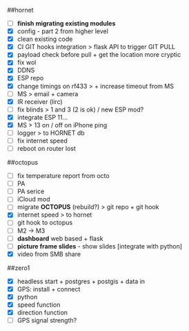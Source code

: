 ##hornet
- [ ] **finish migrating existing modules**
- [x] config - part 2 from higher level
- [x] clean existing code
- [x] CI GIT hooks integration > flask API to trigger GIT PULL
- [x] payload check before pull + get the location more cryptic
- [x] fix wol
- [x] DDNS
- [x] ESP repo
- [x] change timings on rf433 > + increase timeout from MS
- [ ] MS > email + camera
- [x] IR receiver (lirc)
- [ ] fix blinds > 1 and 3 (2 is ok) / new ESP mod?
- [x] integrate ESP 11...
- [x] MS > 13 on / off on iPhone ping
- [ ] logger > to HORNET db
- [ ] fix internet speed
- [ ] reboot on router lost

##octopus
- [ ] fix temperature report from octo
- [ ] PA
- [ ] PA serice
- [ ] iCloud mod
- [ ] migrate **OCTOPUS** (rebuild?) > git repo + git hook
- [x] internet speed > to hornet
- [ ] git hook to octopus
- [ ] M2 -> M3
- [ ] **dashboard** web based + flask
- [ ] **picture frame slides** - show slides [integrate with python]
- [x] video from SMB share

##zero1
- [x] headless start + postgres + postgis + data in
- [x] GPS: install + connect
- [x] python
- [x] speed function
- [x] direction function
- [ ] GPS signal strength?